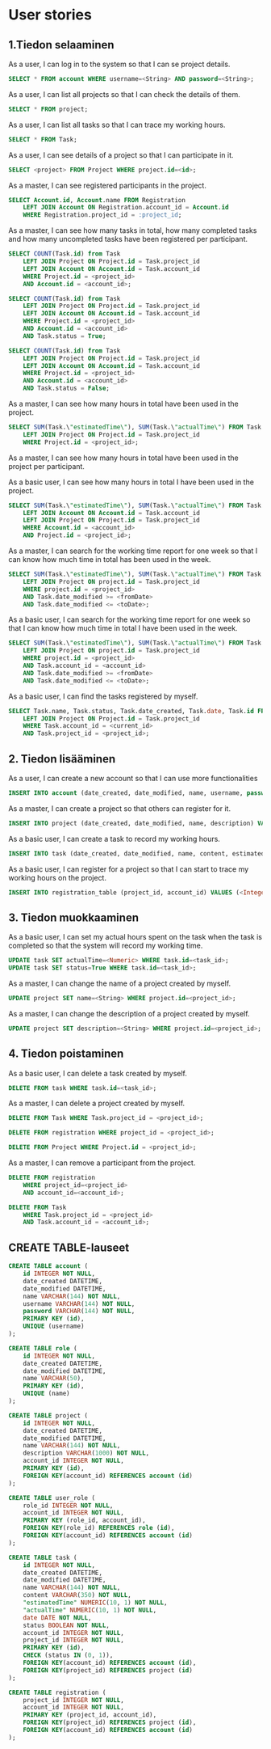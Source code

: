 # User stories

## 1.Tiedon selaaminen

As a user, I can log in to the system so that I can se project details.
```sql
SELECT * FROM account WHERE username=<String> AND password=<String>;
```

As a user, I can list all projects so that I can check the details of them.
```sql
SELECT * FROM project;
```

As a user, I can list all tasks so that I can trace my working hours.
```sql
SELECT * FROM Task;
```

As a user, I can see details of a project so that I can participate in it.
```sql
SELECT <project> FROM Project WHERE project.id=<id>;
```

As a master, I can see registered participants in the project.
```sql
SELECT Account.id, Account.name FROM Registration
    LEFT JOIN Account ON Registration.account_id = Account.id
    WHERE Registration.project_id = :project_id;
```

As a master, I can see how many tasks in total, how many completed tasks and how many uncompleted tasks have been registered per participant.
```sql
SELECT COUNT(Task.id) from Task
    LEFT JOIN Project ON Project.id = Task.project_id
    LEFT JOIN Account ON Account.id = Task.account_id
    WHERE Project.id = <project_id>
    AND Account.id = <account_id>;

SELECT COUNT(Task.id) from Task
    LEFT JOIN Project ON Project.id = Task.project_id
    LEFT JOIN Account ON Account.id = Task.account_id
    WHERE Project.id = <project_id>
    AND Account.id = <account_id>
    AND Task.status = True;

SELECT COUNT(Task.id) from Task
    LEFT JOIN Project ON Project.id = Task.project_id
    LEFT JOIN Account ON Account.id = Task.account_id
    WHERE Project.id = <project_id>
    AND Account.id = <account_id>
    AND Task.status = False;
```

As a master, I can see how many hours in total have been used in the project.
```sql
SELECT SUM(Task.\"estimatedTime\"), SUM(Task.\"actualTime\") FROM Task
    LEFT JOIN Project ON Project.id = Task.project_id
    WHERE Project.id = <project_id>;
```

As a master, I can see how many hours in total have been used in the project per participant.

As a basic user, I can see how many hours in total I have been used in the project.
```sql
SELECT SUM(Task.\"estimatedTime\"), SUM(Task.\"actualTime\") FROM Task
    LEFT JOIN Account ON Account.id = Task.account_id
    LEFT JOIN Project ON Project.id = Task.project_id
    WHERE Account.id = <account_id>
    AND Project.id = <project_id>;
```

As a master, I can search for the working time report for one week so that I can know how much time in total has been used in the week.
```sql
SELECT SUM(Task.\"estimatedTime\"), SUM(Task.\"actualTime\") FROM Task
    LEFT JOIN Project ON project.id = Task.project_id
    WHERE project.id = <project_id>
    AND Task.date_modified >= <fromDate>
    AND Task.date_modified <= <toDate>;
```

As a basic user, I can search for the working time report for one week so that I can know how much time in total I have been used in the week.
```sql
SELECT SUM(Task.\"estimatedTime\"), SUM(Task.\"actualTime\") FROM Task
    LEFT JOIN Project ON project.id = Task.project_id
    WHERE project.id = <project_id>
    AND Task.account_id = <account_id>
    AND Task.date_modified >= <fromDate>
    AND Task.date_modified <= <toDate>;
```

As a basic user, I can find the tasks registered by myself.
```sql
SELECT Task.name, Task.status, Task.date_created, Task.date, Task.id FROM Task
    LEFT JOIN Project ON Project.id = Task.project_id
    WHERE Task.account_id = <current_id>
    AND Task.project_id = <project_id>;
```



## 2. Tiedon lisääminen

As a user, I can create a new account so that I can use more functionalities
```sql
INSERT INTO account (date_created, date_modified, name, username, password VALUES (CURRENT_TIMESTAMP, CURRENT_TIMESTAMP, <String>, <String>, <String>);
```

As a master, I can create a project so that others can register for it.

```sql
INSERT INTO project (date_created, date_modified, name, description) VALUES (CURRENT_TIMESTAMP, CURRENT_TIMESTAMP, <String>, <String>);
```

As a basic user, I can create a task to record my working hours.

```sql
INSERT INTO task (date_created, date_modified, name, content, estimatedTime, date, status) VALUES (CURRENT_TIMESTAMP, CURRENT_TIMESTAMP, <String>, <String>, <Numeric>, <Date>, <Boolean>);
```

As a basic user, I can register for a project so that I can start to trace my working hours on the project.

```sql
INSERT INTO registration_table (project_id, account_id) VALUES (<Integer>, <Integer>);
```



## 3. Tiedon muokkaaminen

As a basic user, I can set my actual hours spent on the task when the task is completed so that the system will record my working time.
```sql
UPDATE task SET actualTime=<Numeric> WHERE task.id=<task_id>;
UPDATE task SET status=True WHERE task.id=<task_id>;
```

As a master, I can change the name of a project created by myself.
```sql
UPDATE project SET name=<String> WHERE project.id=<project_id>;
```

As a master, I can change the description of a project created by myself.
```sql
UPDATE project SET description=<String> WHERE project.id=<project_id>;
```


## 4. Tiedon poistaminen

As a basic user, I can delete a task created by myself.

```sql
DELETE FROM task WHERE task.id=<task_id>;
```

As a master, I can delete a project created by myself.
```sql
DELETE FROM Task WHERE Task.project_id = <project_id>;

DELETE FROM registration WHERE project_id = <project_id>;

DELETE FROM Project WHERE Project.id = <project_id>;
```

As a master, I can remove a participant from the project.
```sql
DELETE FROM registration 
    WHERE project_id=<project_id> 
    AND account_id=<account_id>;

DELETE FROM Task 
    WHERE Task.project_id = <project_id>
    AND Task.account_id = <account_id>;
```



## CREATE TABLE-lauseet

```sql
CREATE TABLE account (
	id INTEGER NOT NULL, 
	date_created DATETIME, 
	date_modified DATETIME, 
	name VARCHAR(144) NOT NULL, 
	username VARCHAR(144) NOT NULL, 
	password VARCHAR(144) NOT NULL, 
	PRIMARY KEY (id), 
	UNIQUE (username)
);

CREATE TABLE role (
	id INTEGER NOT NULL, 
	date_created DATETIME, 
	date_modified DATETIME, 
	name VARCHAR(50), 
	PRIMARY KEY (id), 
	UNIQUE (name)
);

CREATE TABLE project (
	id INTEGER NOT NULL, 
	date_created DATETIME, 
	date_modified DATETIME, 
	name VARCHAR(144) NOT NULL, 
	description VARCHAR(1000) NOT NULL, 
	account_id INTEGER NOT NULL, 
	PRIMARY KEY (id), 
	FOREIGN KEY(account_id) REFERENCES account (id)
);

CREATE TABLE user_role (
	role_id INTEGER NOT NULL, 
	account_id INTEGER NOT NULL, 
	PRIMARY KEY (role_id, account_id), 
	FOREIGN KEY(role_id) REFERENCES role (id), 
	FOREIGN KEY(account_id) REFERENCES account (id)
);

CREATE TABLE task (
	id INTEGER NOT NULL, 
	date_created DATETIME, 
	date_modified DATETIME, 
	name VARCHAR(144) NOT NULL, 
	content VARCHAR(350) NOT NULL, 
	"estimatedTime" NUMERIC(10, 1) NOT NULL, 
	"actualTime" NUMERIC(10, 1) NOT NULL, 
	date DATE NOT NULL, 
	status BOOLEAN NOT NULL, 
	account_id INTEGER NOT NULL, 
	project_id INTEGER NOT NULL, 
	PRIMARY KEY (id), 
	CHECK (status IN (0, 1)), 
	FOREIGN KEY(account_id) REFERENCES account (id), 
	FOREIGN KEY(project_id) REFERENCES project (id)
);

CREATE TABLE registration (
	project_id INTEGER NOT NULL, 
	account_id INTEGER NOT NULL, 
	PRIMARY KEY (project_id, account_id), 
	FOREIGN KEY(project_id) REFERENCES project (id), 
	FOREIGN KEY(account_id) REFERENCES account (id)
);

```
